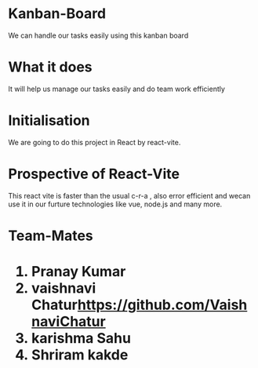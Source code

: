 # Kanban-Board
We can handle our tasks easily using this kanban board
# What it does
It will help us manage our tasks easily and do team work efficiently
# Initialisation
We are going to do this project in React by react-vite.
# Prospective of React-Vite
This react vite is faster than the usual c-r-a , also error efficient and wecan use it in our furture technologies like vue, node.js and many more. 
<h1>Team-Mates<h1>
  <ol>
<li>Pranay Kumar </li>
<li>vaishnavi Chatur<a href="https://github.com/VaishnaviChatur">https://github.com/VaishnaviChatur</a></li>
<li>karishma Sahu</li>
    <li>Shriram kakde<a></a></li>
</ol>
